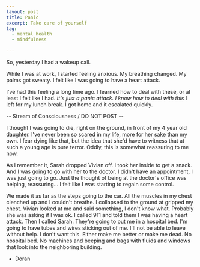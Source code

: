 ```yaml
---
layout: post
title: Panic
excerpt: Take care of yourself
tag:
  - mental health
  - mindfulness

---
```


So, yesterday I had a wakeup call.

While I was at work, I started feeling anxious. My breathing changed. My palms got sweaty. I felt like I was going to have a heart attack.

I've had this feeling a long time ago. I learned how to deal with these, or at least I felt like I had. *It's just a panic attack. I know how to deal with this* I left for my lunch break. I got home and it escalated quickly.

-- Stream of Consciousness / DO NOT POST --

I thought I was going to die, right on the ground, in front of my 4 year old daughter. I've never been so scared in my life, more for her sake than my own. I fear dying like that, but the idea that she'd have to witness that at such a young age is pure terror. Oddly, this is somewhat reassuring to me now.

As I remember it, Sarah dropped Vivian off. I took her inside to get a snack. And I was going to go with her to the doctor. I didn't have an appointment, I was just going to go. Just the thought of being at the doctor's office was helping, reassuring... I felt like I was starting to regain some control.

We made it as far as the steps going to the car. All the muscles in my chest clenched up and I couldn't breathe. I collapsed to the ground at gripped my chest. Vivian looked at me and said something, I don't know what. Probably she was asking if I was ok. I called 911 and told them I was having a heart attack. Then I called Sarah. They're going to put me in a hospital bed. I'm going to have tubes and wires sticking out of me. I'll not be able to leave without help. I don't want this. Either make me better or make me dead. No hospital bed. No machines and beeping and bags with fluids and windows that look into the neighboring building.



- Doran
